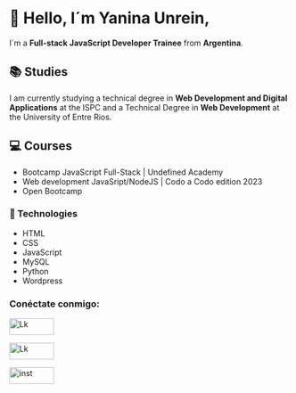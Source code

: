 # 👋 Hello, I´m Yanina Unrein,

I´m a **Full-stack JavaScript Developer Trainee** from **Argentina**.

## 📚 Studies
I am currently studying a technical degree in **Web Development and Digital Applications** at the ISPC and a Technical Degree in **Web Development** at the University of Entre Rios.

## 💻 Courses
- Bootcamp JavaScript Full-Stack | Undefined Academy
- Web development JavaSript/NodeJS | Codo a Codo edition 2023
- Open Bootcamp

### 🚀 Technologies
-  HTML
-  CSS
-  JavaScript
-  MySQL
-  Python
-  Wordpress

<p>
<h3 align = "left"> Conéctate conmigo: </h3>
<p align = "left">
<a href = "https://www.linkedin.com/in/yanina-unrein-719716b6/" target="blank"> <img align = "center" src = "https://img.shields.io/badge/LinkedIn-0077B5?style=for-the-badge&logo=linkedin&logoColor=white" alt = "Lk" width ="80" height="30"/> </a>

<a href = "https://www.linkedin.com/in/yanina-unrein-719716b6/" target="blank"> <img align = "center" src = "https://img.shields.io/badge/Facebook-1877F2?style=for-the-badge&logo=facebook&logoColor=white" alt = "Lk" width ="80" height="30"/> </a>

<a href = "https://www.facebook.com/yaani.unrein/" target ="blank"> 
<img align = "center" src="https://img.shields.io/badge/Instagram-E4405F?style=for-the-badge&logo=instagram&logoColor=white" alt = "inst" width ="80" height="30" /> </a>
</p>
<br>


